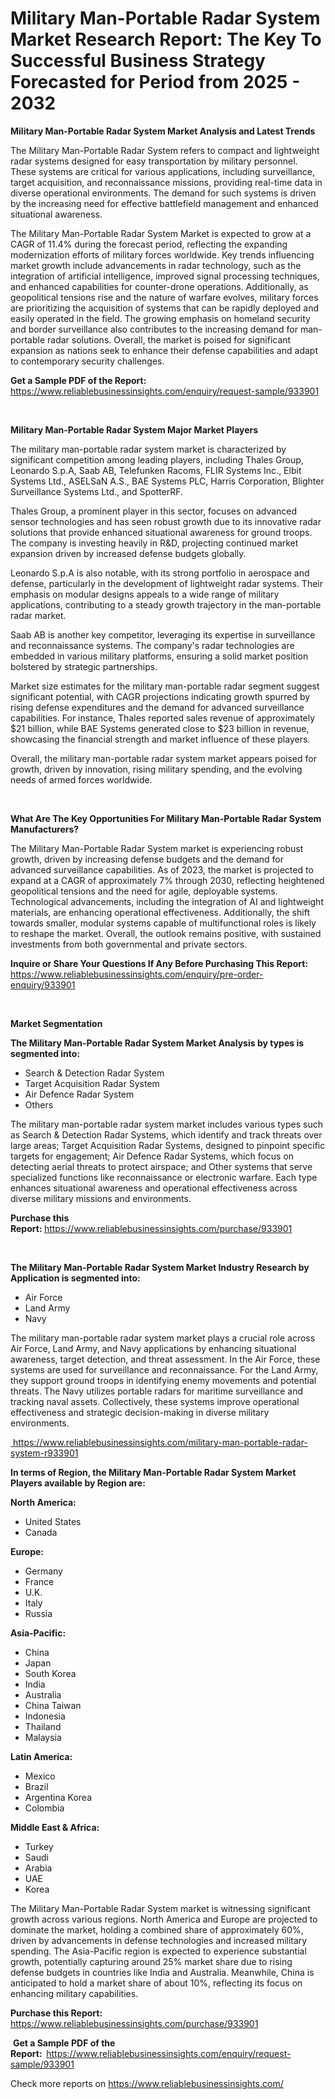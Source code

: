 <p><h1>Military Man-Portable Radar System Market Research Report: The Key To Successful Business Strategy Forecasted for Period from 2025 - 2032</h1></p><p><strong>Military Man-Portable Radar System Market Analysis and Latest Trends</strong></p>
<p><p>The Military Man-Portable Radar System refers to compact and lightweight radar systems designed for easy transportation by military personnel. These systems are critical for various applications, including surveillance, target acquisition, and reconnaissance missions, providing real-time data in diverse operational environments. The demand for such systems is driven by the increasing need for effective battlefield management and enhanced situational awareness.</p><p>The Military Man-Portable Radar System Market is expected to grow at a CAGR of 11.4% during the forecast period, reflecting the expanding modernization efforts of military forces worldwide. Key trends influencing market growth include advancements in radar technology, such as the integration of artificial intelligence, improved signal processing techniques, and enhanced capabilities for counter-drone operations. Additionally, as geopolitical tensions rise and the nature of warfare evolves, military forces are prioritizing the acquisition of systems that can be rapidly deployed and easily operated in the field. The growing emphasis on homeland security and border surveillance also contributes to the increasing demand for man-portable radar solutions. Overall, the market is poised for significant expansion as nations seek to enhance their defense capabilities and adapt to contemporary security challenges.</p></p>
<p><strong>Get a Sample PDF of the Report:&nbsp;</strong> <a href="https://www.reliablebusinessinsights.com/enquiry/request-sample/933901?utm_campaign=3100&utm_medium=2&utm_source=Github&utm_content=ia&utm_term=06042025&utm_id=military-man-portable-radar-system">https://www.reliablebusinessinsights.com/enquiry/request-sample/933901</a></p>
<p>&nbsp;</p>
<p><strong>Military Man-Portable Radar System Major Market Players</strong></p>
<p><p>The military man-portable radar system market is characterized by significant competition among leading players, including Thales Group, Leonardo S.p.A, Saab AB, Telefunken Racoms, FLIR Systems Inc., Elbit Systems Ltd., ASELSaN A.S., BAE Systems PLC, Harris Corporation, Blighter Surveillance Systems Ltd., and SpotterRF.</p><p>Thales Group, a prominent player in this sector, focuses on advanced sensor technologies and has seen robust growth due to its innovative radar solutions that provide enhanced situational awareness for ground troops. The company is investing heavily in R&D, projecting continued market expansion driven by increased defense budgets globally.</p><p>Leonardo S.p.A is also notable, with its strong portfolio in aerospace and defense, particularly in the development of lightweight radar systems. Their emphasis on modular designs appeals to a wide range of military applications, contributing to a steady growth trajectory in the man-portable radar market.</p><p>Saab AB is another key competitor, leveraging its expertise in surveillance and reconnaissance systems. The company's radar technologies are embedded in various military platforms, ensuring a solid market position bolstered by strategic partnerships. </p><p>Market size estimates for the military man-portable radar segment suggest significant potential, with CAGR projections indicating growth spurred by rising defense expenditures and the demand for advanced surveillance capabilities. For instance, Thales reported sales revenue of approximately $21 billion, while BAE Systems generated close to $23 billion in revenue, showcasing the financial strength and market influence of these players.</p><p>Overall, the military man-portable radar system market appears poised for growth, driven by innovation, rising military spending, and the evolving needs of armed forces worldwide.</p></p>
<p>&nbsp;</p>
<p><strong>What Are The Key Opportunities For Military Man-Portable Radar System Manufacturers?</strong></p>
<p><p>The Military Man-Portable Radar System market is experiencing robust growth, driven by increasing defense budgets and the demand for advanced surveillance capabilities. As of 2023, the market is projected to expand at a CAGR of approximately 7% through 2030, reflecting heightened geopolitical tensions and the need for agile, deployable systems. Technological advancements, including the integration of AI and lightweight materials, are enhancing operational effectiveness. Additionally, the shift towards smaller, modular systems capable of multifunctional roles is likely to reshape the market. Overall, the outlook remains positive, with sustained investments from both governmental and private sectors.</p></p>
<p><strong>Inquire or Share Your Questions If Any Before Purchasing This Report:</strong> <a href="https://www.reliablebusinessinsights.com/enquiry/pre-order-enquiry/933901?utm_campaign=3100&utm_medium=2&utm_source=Github&utm_content=ia&utm_term=06042025&utm_id=military-man-portable-radar-system">https://www.reliablebusinessinsights.com/enquiry/pre-order-enquiry/933901</a></p>
<p>&nbsp;</p>
<p><strong>Market Segmentation</strong></p>
<p><strong>The Military Man-Portable Radar System Market Analysis by types is segmented into:</strong></p>
<p><ul><li>Search & Detection Radar System</li><li>Target Acquisition Radar System</li><li>Air Defence Radar System</li><li>Others</li></ul></p>
<p><p>The military man-portable radar system market includes various types such as Search & Detection Radar Systems, which identify and track threats over large areas; Target Acquisition Radar Systems, designed to pinpoint specific targets for engagement; Air Defence Radar Systems, which focus on detecting aerial threats to protect airspace; and Other systems that serve specialized functions like reconnaissance or electronic warfare. Each type enhances situational awareness and operational effectiveness across diverse military missions and environments.</p></p>
<p><strong>Purchase this Report:&nbsp;</strong><a href="https://www.reliablebusinessinsights.com/purchase/933901?utm_campaign=3100&utm_medium=2&utm_source=Github&utm_content=ia&utm_term=06042025&utm_id=military-man-portable-radar-system">https://www.reliablebusinessinsights.com/purchase/933901</a></p>
<p>&nbsp;</p>
<p><strong>The Military Man-Portable Radar System Market Industry Research by Application is segmented into:</strong></p>
<p><ul><li>Air Force</li><li>Land Army</li><li>Navy</li></ul></p>
<p><p>The military man-portable radar system market plays a crucial role across Air Force, Land Army, and Navy applications by enhancing situational awareness, target detection, and threat assessment. In the Air Force, these systems are used for surveillance and reconnaissance. For the Land Army, they support ground troops in identifying enemy movements and potential threats. The Navy utilizes portable radars for maritime surveillance and tracking naval assets. Collectively, these systems improve operational effectiveness and strategic decision-making in diverse military environments.</p></p>
<p><a href="https://www.reliablebusinessinsights.com/military-man-portable-radar-system-r933901?utm_campaign=3100&utm_medium=2&utm_source=Github&utm_content=ia&utm_term=06042025&utm_id=military-man-portable-radar-system">&nbsp;https://www.reliablebusinessinsights.com/military-man-portable-radar-system-r933901</a></p>
<p><strong>In terms of Region, the Military Man-Portable Radar System Market Players available by Region are:</strong></p>
<p>
    <p> <strong> North America: </strong>
        <ul>
            <li>United States</li>
            <li>Canada</li>
        </ul>
        </p> 
    <p> <strong> Europe: </strong>
        <ul>
            <li>Germany</li>
            <li>France</li>
            <li>U.K.</li>
            <li>Italy</li>
            <li>Russia</li>
        </ul>
        </p> 
    <p> <strong> Asia-Pacific: </strong>
        <ul>
            <li>China</li>
            <li>Japan</li>
            <li>South Korea</li>
            <li>India</li>
            <li>Australia</li>
            <li>China Taiwan</li>
            <li>Indonesia</li>
            <li>Thailand</li>
            <li>Malaysia</li>
        </ul>
        </p> 
    <p> <strong> Latin America: </strong>
        <ul>
            <li>Mexico</li>
            <li>Brazil</li>
            <li>Argentina Korea</li>
            <li>Colombia</li>
        </ul>
        </p> 
    <p> <strong> Middle East & Africa: </strong>
        <ul>
            <li>Turkey</li>
            <li>Saudi</li>
            <li>Arabia</li>
            <li>UAE</li>
            <li>Korea</li>
        </ul>
    </p>
    </p>
<p><p>The Military Man-Portable Radar System market is witnessing significant growth across various regions. North America and Europe are projected to dominate the market, holding a combined share of approximately 60%, driven by advancements in defense technologies and increased military spending. The Asia-Pacific region is expected to experience substantial growth, potentially capturing around 25% market share due to rising defense budgets in countries like India and Australia. Meanwhile, China is anticipated to hold a market share of about 10%, reflecting its focus on enhancing military capabilities.</p></p>
<p><strong>Purchase this Report: </strong><a href="https://www.reliablebusinessinsights.com/purchase/933901?utm_campaign=3100&utm_medium=2&utm_source=Github&utm_content=ia&utm_term=06042025&utm_id=military-man-portable-radar-system">https://www.reliablebusinessinsights.com/purchase/933901</a></p>
<p>&nbsp;<strong>Get a Sample PDF of the Report:&nbsp;&nbsp;</strong><a href="https://www.reliablebusinessinsights.com/enquiry/request-sample/933901?utm_campaign=3100&utm_medium=2&utm_source=Github&utm_content=ia&utm_term=06042025&utm_id=military-man-portable-radar-system">https://www.reliablebusinessinsights.com/enquiry/request-sample/933901</a></p>
<p><strong></strong></p>
<p>Check more reports on <a href="https://www.reliablebusinessinsights.com/?utm_campaign=3100&utm_medium=2&utm_source=Github&utm_content=ia&utm_term=06042025&utm_id=military-man-portable-radar-system">https://www.reliablebusinessinsights.com/</a></p>